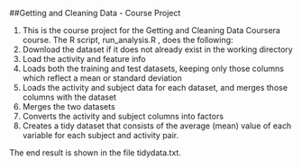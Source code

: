 ##Getting and Cleaning Data - Course Project

1. This is the course project for the Getting and Cleaning Data Coursera course. The R script,  run_analysis.R , does the following:
2. Download the dataset if it does not already exist in the working directory
3. Load the activity and feature info
4. Loads both the training and test datasets, keeping only those columns which reflect a mean or standard deviation
5. Loads the activity and subject data for each dataset, and merges those columns with the dataset
6. Merges the two datasets
7. Converts the  activity  and  subject  columns into factors
8. Creates a tidy dataset that consists of the average (mean) value of each variable for each subject and activity pair.

The end result is shown in the file  tidydata.txt.
